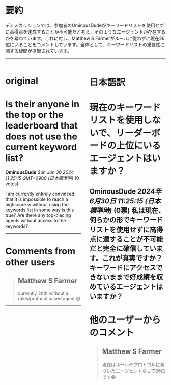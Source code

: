 # 要約 
ディスカッションでは、参加者のOminousDudeがキーワードリストを使用せずに高得点を達成することが不可能だと考え、そのようなエージェントが存在するかを尋ねています。これに対し、Matthew S Farmerがルールに従わずに現在26位にいることをコメントしています。全体として、キーワードリストの重要性に関する疑問が提起されています。

---


<style>
.column-left{
  float: left;
  width: 47.5%;
  text-align: left;
}
.column-right{
  float: right;
  width: 47.5%;
  text-align: left;
}
.column-one{
  float: left;
  width: 100%;
  text-align: left;
}
</style>


<div class="column-left">

# original

# Is their anyone in the top or the leaderboard that does not use the current keyword list?

**OminousDude** *Sun Jun 30 2024 11:25:15 GMT+0900 (日本標準時)* (0 votes)

I am currently entirely convinced that it is impossible to reach a highscore w without using the keywords list in some way is this true? Are there any top-placing agents without access to the keywords?



---

 # Comments from other users

> ## Matthew S Farmer
> 
> currently 26th without a rules/protocol based agent 😅
> 
> 
> 


---



</div>
<div class="column-right">

# 日本語訳

# 現在のキーワードリストを使用しないで、リーダーボードの上位にいるエージェントはいますか？
**OminousDude** *2024年6月30日 11:25:15 (日本標準時)* (0票)
私は現在、何らかの形でキーワードリストを使用せずに高得点に達することが不可能だと完全に確信しています。これが真実ですか？キーワードにアクセスできないままで好成績を収めているエージェントはいますか？
---
 # 他のユーザーからのコメント
> ## Matthew S Farmer
> 
> 現在はルールやプロトコルに基づいたエージェントなしで26位です😅
> 
>


</div>
